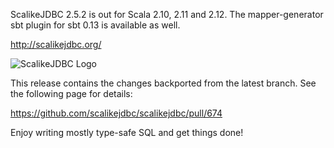 ScalikeJDBC 2.5.2 is out for Scala 2.10, 2.11 and 2.12. The mapper-generator sbt plugin for sbt 0.13 is available as well.

http://scalikejdbc.org/

![ScalikeJDBC Logo](http://scalikejdbc.org/images/logo.png)

This release contains the changes backported from the latest branch. See the following page for details:

https://github.com/scalikejdbc/scalikejdbc/pull/674

Enjoy writing mostly type-safe SQL and get things done!
